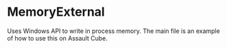 # MemoryExternal
Uses Windows API to write in process memory. The main file is an example of how to use this on Assault Cube.
